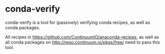 conda-verify
============

conda-verify is a tool for (passively) verifying conda recipes, as well
as conda packages.

All recipes in https://github.com/ContinuumIO/anaconda-recipes, as well
as all conda packages on http://repo.continuum.io/pkgs/free/ need to pass
this tool.
